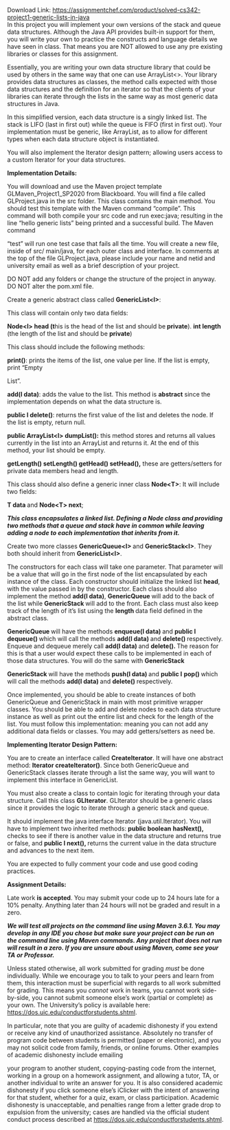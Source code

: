 Download Link: https://assignmentchef.com/product/solved-cs342-project1-generic-lists-in-java
<br>
In this project you will implement your own versions of the stack and queue data structures. Although the Java API provides built-in support for them, you will write your own to practice the constructs and language details we have seen in class. That means you are NOT allowed to use any pre existing libraries or classes for this assignment.

Essentially, you are writing your own data structure library that could be used by others in the same way that one can use ArrayList&lt;&gt;. Your library provides data structures as classes, the method calls expected with those data structures and the definition for an iterator so that the clients of your libraries can iterate through the lists in the same way as most generic data structures in Java.

In this simplified version, each data structure is a singly linked list. The stack is LIFO (last in first out) while the queue is FIFO (first in first out). Your implementation must be generic, like ArrayList,  as to allow for different types when each data structure object is instantiated.

You will also implement the Iterator design pattern; allowing users access to a custom Iterator for your data structures.

<strong>Implementation Details: </strong>

You will download and use the Maven project template GLMaven_Project1_SP2020 from Blackboard. You will find a file called GLProject.java in the src folder. This class contains the main method. You should test this template with the Maven command “compile”. This command will both compile your src code and run exec:java; resulting in the line “hello generic lists” being printed and a successful build. The Maven command

“test” will run one test case that fails all the time. You will create a new file, inside of src/ main/java, for each outer class and interface. In comments at the top of the file GLProject.java, please include your name and netid and university email as well as a brief description of your project.

DO NOT add any folders or change the structure of the project in anyway. DO NOT alter the pom.xml file.

Create a generic abstract class called <strong>GenericList&lt;I&gt;</strong>:

This class will contain only two data fields:

<strong>Node&lt;I&gt; head (t</strong>his is the head of the list and should be<strong> private</strong>). <strong>int length </strong>(the length of the list and should be <strong>private</strong>)

This class should include the following methods:

<strong>print()</strong>: prints the items of the list, one value per line. If the list is empty, print “Empty

List”.

<strong>add(I data)</strong>: adds the value to the list. This method is <strong>abstract</strong> since the implementation depends on what the data structure is.

<strong>public I </strong><strong>delete()</strong>: returns the first value of the list and deletes the node. If the list is empty, return null.

<strong>public ArrayList&lt;I&gt; dumpList():</strong> this method stores and returns all values currently in the list into an ArrayList and returns it. At the end of this method, your list should be empty.

<strong>getLength()  setLength()  getHead()  setHead(),</strong> these are getters/setters for private data members head and length.

This class should also define a generic inner class <strong>Node&lt;T&gt;</strong>: It will include two fields: <strong> </strong>

<strong>T data </strong>and <strong>Node&lt;T&gt; next</strong>;

***This class encapsulates a linked list. Defining a Node class and providing two methods that a queue and stack have in common while leaving adding a node to each implementation that inherits from it.***

Create two more classes <strong>GenericQueue&lt;I&gt; </strong>and <strong>GenericStack&lt;I&gt;</strong>. They both should inherit from <strong>GenericList&lt;I&gt;</strong>.

The constructors for each class will take one parameter. That parameter will be a value that will go in the first node of the list encapsulated by each instance of the class. Each constructor should initialize the linked list <strong>head</strong>, with the value passed in by the constructor. Each class should also implement the method <strong>add(I data)</strong>, <strong>GenericQueue </strong>will add to the back of the list while <strong>GenericStack </strong>will add to the front. Each class must also keep track of the length of it’s list using the <strong>length </strong>data field defined in the abstract class.

<strong>GenericQueue </strong>will have the methods <strong>enqueue(I data) </strong>and <strong>public I </strong><strong>dequeue() </strong>which will call the methods <strong>add(I data) </strong>and <strong>delete() </strong>respectively. Enqueue and dequeue merely call <strong>add(I data) </strong>and <strong>delete(). </strong>The reason for this is that a user would expect these calls to be implemented in each of those data structures. You will do the same with <strong>GenericStack </strong>

<strong>GenericStack </strong>will have the methods <strong>push(I data) </strong>and <strong>public I</strong> <strong>pop() </strong>which will call the methods <strong>add(I data) </strong>and <strong>delete() </strong>respectively.

Once implemented, you should be able to create instances of both GenericQueue and GenericStack in main with most primitive wrapper classes. You should be able to add and delete nodes to each data structure instance as well as print out the entire list and check for the length of the list. You must follow this implementation: meaning you can not add any additional data fields or classes. You may add getters/setters as need be.

<strong>Implementing Iterator Design Pattern: </strong>

You are to create an interface called <strong>CreateIterator</strong>. It will have one abstract method: <strong>Iterator createIterator()</strong>. Since both GenericQueue and GenericStack classes iterate through a list the same way, you will want to implement this interface in GenericList.

You must also create a class to contain logic for iterating through your data structure. Call this class <strong>GLIterator</strong>. GLIterator should be a generic class since it provides the logic to iterate through a generic stack and queue.

It should implement the java interface Iterator (java.util.Iterator). You will have to implement two inherited methods: <strong>public boolean</strong> <strong>hasNext(), </strong>checks to see if there is another value in the data structure and returns true or false, and <strong>public I </strong><strong>next(), </strong>returns the current value in the data structure and advances to the next item.

You are expected to fully comment your code and use good coding practices.

<strong>Assignment Details: </strong>

Late work <strong>is accepted</strong>. You may submit your code up to 24 hours late for a 10% penalty. Anything later than 24 hours will not be graded and result in a zero.

<strong><em>We will test all projects on the command line using Maven 3.6.1. You may develop in any IDE you chose but make sure your project can be run on the command line using Maven commands. Any project that does not run will result in a zero. If you are unsure about using Maven, come see your TA or Professor. </em></strong>

Unless stated otherwise, all work submitted for grading *must* be done individually. While we encourage you to talk to your peers and learn from them, this interaction must be superficial with regards to all work submitted for grading. This means you *cannot* work in teams, you cannot work side-by-side, you cannot submit someone else’s work (partial or complete) as your own. The University’s policy is available here: https://dos.uic.edu/conductforstudents.shtml.

In particular, note that you are guilty of academic dishonesty if you extend or receive any kind of unauthorized assistance. Absolutely no transfer of program code between students is permitted (paper or electronic), and you may not solicit code from family, friends, or online forums. Other examples of academic dishonesty include emailing

your program to another student, copying-pasting code from the internet, working in a group on a homework assignment, and allowing a tutor, TA, or another individual to write an answer for you. It is also considered academic dishonesty if you click someone else’s iClicker with the intent of answering for that student, whether for a quiz, exam, or class participation. Academic dishonesty is unacceptable, and penalties range from a letter grade drop to expulsion from the university; cases are handled via the official student conduct process described at https://dos.uic.edu/conductforstudents.shtml.